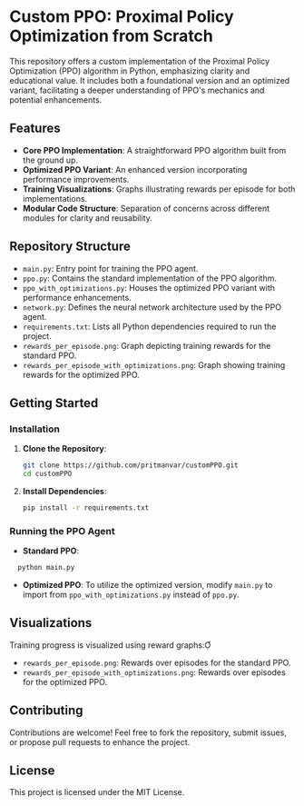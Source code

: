 # Custom PPO: Proximal Policy Optimization from Scratch

This repository offers a custom implementation of the Proximal Policy Optimization (PPO) algorithm in Python, emphasizing clarity and educational value. It includes both a foundational version and an optimized variant, facilitating a deeper understanding of PPO's mechanics and potential enhancements.

## Features
- **Core PPO Implementation**: A straightforward PPO algorithm built from the ground up.
- **Optimized PPO Variant**: An enhanced version incorporating performance improvements.
- **Training Visualizations**: Graphs illustrating rewards per episode for both implementations.
- **Modular Code Structure**: Separation of concerns across different modules for clarity and reusability.

## Repository Structure
- `main.py`: Entry point for training the PPO agent.
- `ppo.py`: Contains the standard implementation of the PPO algorithm.
- `ppo_with_optimizations.py`: Houses the optimized PPO variant with performance enhancements.
- `network.py`: Defines the neural network architecture used by the PPO agent.
- `requirements.txt`: Lists all Python dependencies required to run the project.
- `rewards_per_episode.png`: Graph depicting training rewards for the standard PPO.
- `rewards_per_episode_with_optimizations.png`: Graph showing training rewards for the optimized PPO.

## Getting Started
### Installation
1. **Clone the Repository**:
   ```bash
   git clone https://github.com/pritmanvar/customPPO.git
   cd customPPO
   ```

2. **Install Dependencies**:
   ```bash
   pip install -r requirements.txt
   ```

### Running the PPO Agent
- **Standard PPO**:
```bash
  python main.py
  ```

- **Optimized PPO**:
  To utilize the optimized version, modify `main.py` to import from `ppo_with_optimizations.py` instead of `ppo.py`.

## Visualizations
Training progress is visualized using reward graphs:
- `rewards_per_episode.png`: Rewards over episodes for the standard PPO.
- `rewards_per_episode_with_optimizations.png`: Rewards over episodes for the optimized PPO.

## Contributing
Contributions are welcome! Feel free to fork the repository, submit issues, or propose pull requests to enhance the project.

## License
This project is licensed under the MIT License.
